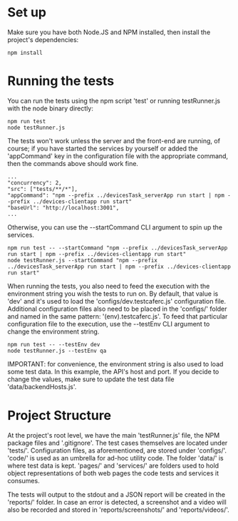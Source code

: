 # Set up

Make sure you have both Node.JS and NPM installed, then install the project's dependencies:

```
npm install
```

# Running the tests

You can run the tests using the npm script 'test' or running testRunner.js with the node binary directly:

```
npm run test
node testRunner.js 
```

The tests won't work unless the server and the front-end are running, of course; if you have started the services by yourself or added the 'appCommand' key in the configuration file with the appropriate command, then the commands above should work fine.

```
...
"concurrency": 2,
"src": ["tests/**/*"],
"appCommand": "npm --prefix ../devicesTask_serverApp run start | npm --prefix ../devices-clientapp run start"
"baseUrl": "http://localhost:3001",
...
```

Otherwise, you can use the --startCommand CLI argument to spin up the services.

```
npm run test -- --startCommand "npm --prefix ../devicesTask_serverApp run start | npm --prefix ../devices-clientapp run start"
node testRunner.js --startCommand "npm --prefix ../devicesTask_serverApp run start | npm --prefix ../devices-clientapp run start"
```

When running the tests, you also need to feed the execution with the environment string you wish the tests to run on. By default, that value is 'dev' and it's used to load the 'configs/dev.testcaferc.js' configuration file. Additional configuration files also need to be placed in the 'configs/' folder and named in the same pattern: '(env).testcaferc.js'. To feed that particular configuration file to the execution, use the --testEnv CLI argument to change the environment string.

```
npm run test -- --testEnv dev
node testRunner.js --testEnv qa
```

IMPORTANT: for convenience, the environment string is also used to load some test data. In this example, the API's host and port. If you decide to change the values, make sure to update the test data file 'data/backendHosts.js'.

# Project Structure

At the project's root level, we have the main 'testRunner.js' file, the NPM package files and '.gitignore'. The test cases themselves are located under 'tests/'. Configuration files, as aforementioned, are stored under 'configs/'. 'code/' is used as an umbrella for ad-hoc utility code. The folder 'data/' is where test data is kept. 'pages/' and 'services/' are folders used to hold object representations of both web pages the code tests and services it consumes.

The tests will output to the stdout and a JSON report will be created in the 'reports/' folder. In case an error is detected, a screenshot and a video will also be recorded and stored in 'reports/screenshots/' and 'reports/videos/'.